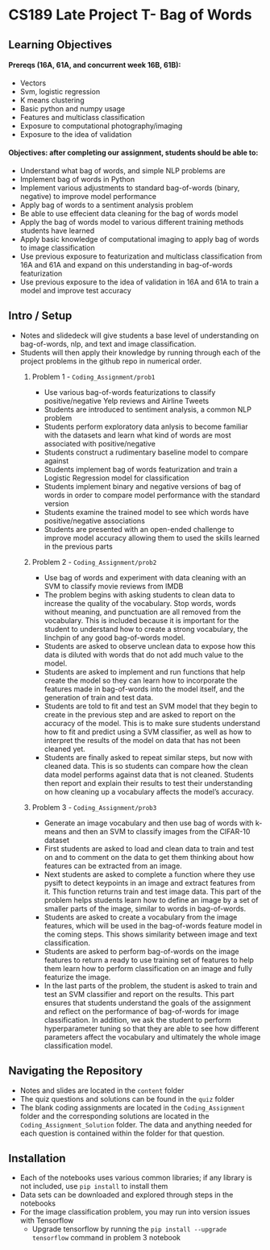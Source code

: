 # CS189 Late Project T- Bag of Words
## Learning Objectives
#### Prereqs (16A, 61A, and concurrent week 16B, 61B):
- Vectors
- Svm, logistic regression
- K means clustering
- Basic python and numpy usage
- Features and multiclass classification
- Exposure to computational photography/imaging
- Exposure to the idea of validation
#### Objectives: after completing our assignment, students should be able to:
- Understand what bag of words, and simple NLP problems are
- Implement bag of words in Python
- Implement various adjustments to standard bag-of-words (binary, negative)  to improve model performance
- Apply bag of words to a sentiment analysis problem 
- Be able to use effecient data cleaning for the bag of words model
- Apply the bag of words model to various different training methods students have learned
- Apply basic knowledge of computational imaging to apply bag of words to image classification
- Use previous exposure to featurization and multiclass classification from 16A and 61A and expand on this understanding in bag-of-words featurization
- Use previous exposure to the idea of validation in 16A and 61A to train a model and improve test accuracy

## Intro / Setup
- Notes and slidedeck will give students a base level of understanding on bag-of-words, nlp, and text and image classification. 
- Students will then apply their knowledge by running through each of the project problems in the github repo in numerical order.
   1. Problem 1 - `Coding_Assignment/prob1` 
       * Use various bag-of-words featurizations to classify positive/negative Yelp reviews and Airline Tweets
       * Students are introduced to sentiment analysis, a common NLP problem
       * Students perform exploratory data anlysis to become familiar with the datasets and learn what kind of words are most associated with positive/negative 
       * Students construct a rudimentary baseline model to compare against
       * Students implement bag of words featurization and train a Logistic Regression model for classification
       * Students implement binary and negative versions of bag of words in order to compare model performance with the standard version 
       * Students examine the trained model to see which words have positive/negative associations
       * Students are presented with an open-ended challenge to improve model accuracy allowing them to used the skills learned in the previous parts
   2. Problem 2 - `Coding_Assignment/prob2` 
       * Use bag of words and experiment with data cleaning with an SVM to classify movie reviews from IMDB
       * The problem begins with asking students to clean data to increase the quality of the vocabulary. Stop words, words without meaning, and punctuation are all removed from the vocabulary. This is included because it is important for the student to understand how to create a strong vocabulary, the linchpin of any good bag-of-words model.
       * Students are asked to observe unclean data to expose how this data is diluted with words that do not add much value to the model.
       * Students are asked to implement and run functions that help create the model so they can learn how to incorporate the features made in bag-of-words into the model itself, and the generation of train and test data.
       * Students are told to fit and test an SVM model that they begin to create in the previous step and are asked to report on the accuracy of the model. This is to make sure students understand how to fit and predict using a SVM classifier, as well as how to interpret the results of the model on data that has not been cleaned yet.
       * Students are finally asked to repeat similar steps, but now with cleaned data. This is so students can compare how the clean data model performs against data that is not cleaned. Students then report and explain their results to test their understanding on how cleaning up a vocabulary affects the model’s accuracy.

   3. Problem 3 - `Coding_Assignment/prob3` 
       * Generate an image vocabulary and then use bag of words with k-means and then an SVM to classify images from the CIFAR-10 dataset
       * First students are asked to load and clean data to train and test on and to comment on the data to get them thinking about how features can be extracted from an image.
       * Next students are asked to complete a function where they use pysift to detect keypoints in an image and extract features from it. This function returns train and test image data. This part of the problem helps students learn how to define an image by a set of smaller parts of the image, similar to words in bag-of-words.
       * Students are asked to create a vocabulary from the image features, which will be used in the bag-of-words feature model in the coming steps. This shows similarity between image and text classification.
       * Students are asked to perform bag-of-words on the image features to return a ready to use training set of features to help them learn how to perform classification on an image and fully featurize the image.
       * In the last parts of the problem, the student is asked to train and test an SVM classifier and report on the results. This part ensures that students understand the goals of the assignment and reflect on the performance of bag-of-words for image classification. In addition, we ask the student to perform hyperparameter tuning so that they are able to see how different parameters affect the vocabulary and ultimately the whole image classification model.
## Navigating the Repository
* Notes and slides are located in the `content` folder
* The quiz questions and solutions can be found in the `quiz` folder
* The blank coding assignments are located in the `Coding_Assignment` folder and the corresponding solutions are located in the `Coding_Assignment_Solution` folder. The data and anything needed for each question is contained within the folder for that question.
## Installation
* Each of the notebooks uses various common libraries; if any library is not included, use `pip install` to install them 
* Data sets can be downloaded and explored through steps in the notebooks
* For the image classification problem, you may run into version issues with Tensorflow
  * Upgrade tensorflow by running the `pip install --upgrade tensorflow` command in problem 3 notebook
